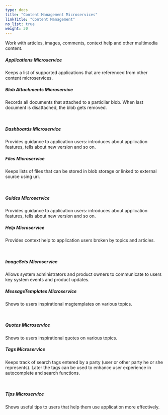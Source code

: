 ```yaml
---
type: docs
title: "Content Management Microservices"
linkTitle: "Content Management"
no_list: true
weight: 30
---
```


Work with articles, images, comments, context help and other multimedia content.

<div class="card-deck">

  <div class="card">
    <div class="card-body">
      <h5 class="card-title"><b>Applications Microservice</b></h5>
      <p class="card-text">Keeps a list of supported applications that are referenced from other content microservices.</p>
      <a href="applications" class="stretched-link"></a>
    </div>
  </div>

  <div class="card">
    <div class="card-body">
      <h5 class="card-title"><b>Blob Attachments Microservice</b></h5>
      <p class="card-text">
        Records all documents that attached to a particilar blob. When last document is disattached, the blob gets removed.
      </p>
      <a href="attachments" class="stretched-link"></a>
    </div>
  </div>

</div>

<br>

<div class="card-deck">

  <div class="card">
    <div class="card-body">
      <h5 class="card-title"><b>Dashboards Microservice</b></h5>
      <p class="card-text">Provides guidance to application users: introduces about application features, tells about new version and so on.</p>
      <a href="dashboards" class="stretched-link"></a>
    </div>
  </div>

  <div class="card">
    <div class="card-body">
      <h5 class="card-title"><b>Files Microservice</b></h5>
      <p class="card-text">Keeps lists of files that can be stored in blob storage or linked to external source using uri.</p>
      <a href="files" class="stretched-link"></a>
    </div>
  </div>
  
</div>

<br>

<div class="card-deck">

  <div class="card">
    <div class="card-body">
      <h5 class="card-title"><b>Guides Microservice</b></h5>
      <p class="card-text">Provides guidance to application users: introduces about application features, tells about new version and so on.</p>
      <a href="guides" class="stretched-link"></a>
    </div>
  </div>

  <div class="card">
    <div class="card-body">
      <h5 class="card-title"><b>Help Microservice</b></h5>
      <p class="card-text">Provides context help to application users broken by topics and articles.</p>
      <a href="help" class="stretched-link"></a>
    </div>
  </div>
  
</div>

<br>

<div class="card-deck">

  <div class="card">
    <div class="card-body">
      <h5 class="card-title"><b>ImageSets Microservice</b></h5>
      <p class="card-text">Allows system administrators and product owners to communicate to users key system events and product updates.</p>
      <a href="imagesets" class="stretched-link"></a>
    </div>
  </div>

  <div class="card">
    <div class="card-body">
      <h5 class="card-title"><b>MessageTemplates Microservice</b></h5>
      <p class="card-text">Shows to users inspirational msgtemplates on various topics.</p>
      <a href="messagetemplates" class="stretched-link"></a>
    </div>
  </div>
  
</div>

<br>

<div class="card-deck">

  <div class="card">
    <div class="card-body">
      <h5 class="card-title"><b>Quotes Microservice</b></h5>
      <p class="card-text">Shows to users inspirational quotes on various topics.</p>
      <a href="quotes" class="stretched-link"></a>
    </div>
  </div>

  <div class="card">
    <div class="card-body">
      <h5 class="card-title"><b>Tags Microservice</b></h5>
      <p class="card-text">Keeps track of search tags entered by a party (user or other party he or she represents). Later the tags can be used to enhance user experience in autocomplete and search functions.</p>
      <a href="tags" class="stretched-link"></a>
    </div>
  </div>
  
</div>

<br>

<div class="card-deck">

  <div class="card">
    <div class="card-body">
      <h5 class="card-title"><b>Tips Microservice</b></h5>
      <p class="card-text">Shows useful tips to users that help them use application more effectively.</p>
      <a href="tips" class="stretched-link"></a>
    </div>
  </div>
  
</div>